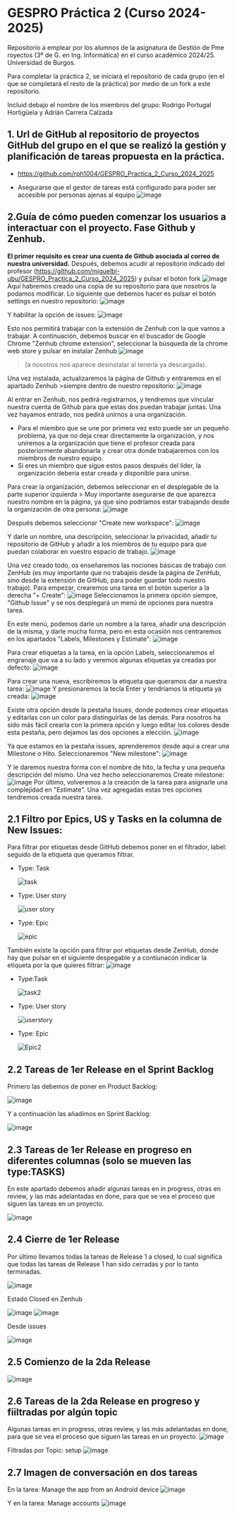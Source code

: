 # GESPRO Práctica 2 (Curso 2024-2025)
Repositorio a emplear por los alumnos de la asignatura de Gestión de Pme royectos (3º de G. en Ing. Informática) en el curso académico 2024/25. Universidad de Burgos.

Para completar la práctica 2, se iniciará el repositorio de cada grupo (en el que se completará el resto de la práctica) por medio de un fork a este repositorio.

Incluid debajo el nombre de los miembros del grupo:
Rodrigo Portugal Hortigüela y Adrián Carrera Calzada

## 1. Url de GitHub al repositorio de proyectos GitHub del grupo en el que se realizó la gestión y planificación de tareas propuesta en la práctica.
- https://github.com/rph1004/GESPRO_Practica_2_Curso_2024_2025

- Asegurarse que el gestor de tareas está configurado para poder ser accesible por personas ajenas al equipo
  ![image](https://github.com/user-attachments/assets/133b2bae-9788-4e9d-85d9-f38ededa3788)

## 2.Guía de cómo pueden comenzar los usuarios a interactuar con el proyecto. Fase Github y Zenhub.

**El primer requisito es crear una cuenta de Github asociada al correo de nuestra universidad.**
Después, debemos acudir al repositorio indicado del profesor (https://github.com/miguelbl-ubu/GESPRO_Practica_2_Curso_2024_2025) y pulsar el botón fork ![image](https://github.com/user-attachments/assets/91742394-ce71-4dd5-8890-be116edb3967) 
  Aquí habremos creado una copia de su repositorio para que nosotros la podamos modificar. 
  Lo siguiente que debemos hacer es pulsar el botón settings en nuestro repositorio: ![image](https://github.com/user-attachments/assets/f8d78a65-2c81-41e4-b594-f6916693e58c) 
     
Y habilitar la opción de issues: ![image](https://github.com/user-attachments/assets/6b53f4a4-8eaa-4e0f-be27-3ce9fa5f5139)
  
Esto nos permitirá trabajar con la extensión de Zenhub con la que vamos a trabajar.
A continuación, debemos buscar en el buscador de Google Chrome "Zenhub chrome extension", seleccionar la búsqueda de la chrome web store y pulsar en instalar Zenhub 
![image](https://github.com/user-attachments/assets/89f02179-4e7e-423e-8fe1-2394881464bb) 
>(a nosotros nos aparece desinstalar al tenerla ya descargada).

Una vez instalada, actualizaremos la página de Github y entraremos en el apartado Zenhub >siempre dentro de nuestro repositorio: ![image](https://github.com/user-attachments/assets/867f822f-cd71-4afb-9246-9602b6861a50) 
    
Al entrar en Zenhub, nos pedirá registrarnos, y tendremos que vincular nuestra cuenta de Github para que estas dos puedan trabajar juntas.
Una vez hayamos entrado, nos pedirá unirnos a una organización. 
- Para el miembro que se une por primera vez esto puede ser un pequeño problema, ya que no deja crear directamente la organización, y nos uniremos a la organización que tiene el profesor creada para posteriormente abandonarla y crear otra donde trabajaremos con los miembros de nuestro equipo.
- Si eres un miembro que sigue estos pasos después del líder, la organización debería estar creada y disponible para unirse.

Para crear la organización, debemos seleccionar en el desplegable de la parte superior izquierda > Muy importante asegurarse de que aparezca nuestro nombre en la página, ya que sino podríamos estar trabajando desde la organización de otra persona: ![image](https://github.com/user-attachments/assets/6658187f-ba6e-4d97-b307-b19e9050b1f0) 
       

Después debemos seleccionar "Create new workspace":  ![image](https://github.com/user-attachments/assets/5391a7f5-f101-43ec-adf9-b9323ecc2b57) 

Y darle un nombre, una descripción, seleccionar la privacidad, añadir tu repositorio de GitHub y añadir a los miembros de tu equipo para que puedan colaborar en vuestro espacio de trabajo. ![image](https://github.com/user-attachments/assets/0e0f51e1-ce27-4676-be53-881637f353c4)

Una vez creado todo, os enseñaremos las nociones básicas de trabajo con ZenHub (es muy importante que no trabajeis desde la página de ZenHub, sino desde la extensión de GitHub, para poder guardar todo nuestro trabajo).
Para empezar, crearemos una tarea en el botón superior a la derecha "+ Create": ![image](https://github.com/user-attachments/assets/f72a3b79-9a42-4f33-933f-6bf96805b934)
Seleccionamos la primera opción siempre, "Github Issue" y se nos desplegará un menú de opciones para nuestra tarea.

En este menú, podemos darle un nombre a la tarea, añadir una descripción de la misma, y darle mucha forma, pero en esta ocasión nos centraremos en los apartados "Labels, Milestones y Estimate": ![image](https://github.com/user-attachments/assets/96f88104-1d5b-4a84-8a81-f0f006375ba5) 

Para crear etiquetas a la tarea, en la opción Labels, seleccionaremos el engranaje que va a su lado y veremos algunas etiquetas ya creadas por defecto: ![image](https://github.com/user-attachments/assets/a2173bb8-13c2-4a09-992b-849261bbcbd4)

Para crear una nueva, escribiremos la etiqueta que queramos dar a nuestra tarea:  ![image](https://github.com/user-attachments/assets/9deb6c33-449e-4dfe-8d77-4d1e65680e06) 
Y presionaremos la tecla Enter y tendríamos la etiqueta ya creada: ![image](https://github.com/user-attachments/assets/ffabe404-757f-422a-a510-d49db5711154)

Existe otra opción desde la pestaña Issues, donde podemos crear etiquetas y editarlas con un color para distinguirlas de las demás. 
Para nosotros ha sido más fácil crearla con la primera opción y luego editar los colores desde esta pestaña, pero dejamos las dos opciones a elección. ![image](https://github.com/user-attachments/assets/aba7a472-ce9e-4e94-9dc4-41c5beaff566)

Ya que estamos en la pestaña issues, aprenderemos desde aquí a crear una Milestone o Hito. Seleccionaremos "New milestone": ![image](https://github.com/user-attachments/assets/9f2aaac3-35e7-47f2-84d7-263bf1be93e5) 

Y le daremos nuestra forma con el nombre de hito, la fecha y una pequeña descripción del mismo. Una vez hecho seleccionaremos Create milestone: ![image](https://github.com/user-attachments/assets/7f4fe6ad-29b3-4622-b346-5eaa0321a359)
Por último, volveremos a la creación de la tarea para asignarle una complejidad en "Estimate". Una vez agregadas estas tres opciones tendremos creada nuestra tarea.

## 2.1 Filtro por Epics, US y Tasks en la columna de New Issues:

Para filtrar por etiquetas desde GitHub debemos poner en el filtrador, label: seguido de la etiqueta que queramos filtrar.

- Type: Task

  ![task](https://github.com/user-attachments/assets/3ac78aa6-a61a-4ff8-87d9-26d24f37f5b0)

- Type: User story

  ![user story](https://github.com/user-attachments/assets/8b3cbfa3-d8f3-4743-975c-a4b06ca8e303)

- Type: Epic

  ![epic](https://github.com/user-attachments/assets/b5417f45-667c-4377-bb36-1d566917f407)

También existe la opción para filtrar por etiquetas desde ZenHub, donde hay que pulsar en el siguiente despegable y a contiunacón indicar la etiqueta por la que quieres filtrar:
 ![image](https://github.com/user-attachments/assets/d6d35935-9cf7-4faf-9951-316628059855)

- Type:Task

  ![task2](https://github.com/user-attachments/assets/04b6523c-8a46-4437-a8ed-ec63b8c79f9b)

- Type: User story

  ![userstory](https://github.com/user-attachments/assets/a905d32d-8cd2-4848-a294-b447d1ea2da5)

- Type: Epic

  ![Epic2](https://github.com/user-attachments/assets/64f28405-59c2-404c-b2af-35eca4ff1a86)





## 2.2 Tareas de 1er Release en el Sprint Backlog
Primero las debemos de poner en Product Backlog:

  ![image](https://github.com/user-attachments/assets/a769ecbf-fa2f-42f8-b158-045d663f9757)

Y a continuación las añadimos en Sprint Backlog:

  ![image](https://github.com/user-attachments/assets/73d6d1c8-a2f2-4f42-ac31-1cf3e8d20c13)

## 2.3 Tareas de 1er Release en progreso en diferentes columnas (solo se mueven las type:TASKS)

En este apartado debemos añadir algunas tareas en in progress, otras en review, y las más adelantadas en done, para que se vea el proceso que siguen las tareas en un proyecto.

  ![image](https://github.com/user-attachments/assets/3f983f86-7881-437c-ba09-9f83cbe373f1)

## 2.4 Cierre de 1er Release

Por último llevamos todas la tareas de Release 1 a closed, lo cual significa que todas las tareas de Release 1 han sido cerradas y por lo tanto terminadas.

  ![image](https://github.com/user-attachments/assets/4517455f-aa31-4210-bbbb-620f8b748115)

Estado Closed en Zenhub

  ![image](https://github.com/user-attachments/assets/557cdd33-6ec3-4841-93b3-51c98c8aeb10)
  ![image](https://github.com/user-attachments/assets/6e59784e-64da-4438-a99a-bbb5701f1949)

Desde issues
  
  ![image](https://github.com/user-attachments/assets/a16b5ff0-be97-4e7c-b415-4bdc26b321e1)


## 2.5 Comienzo de la 2da Release 
![image](https://github.com/user-attachments/assets/b930f2a5-ddde-49e6-b9d7-748958d3c410)

## 2.6 Tareas de la 2da Release en progreso y fiiltradas por algún topic
Algunas tareas en in progress, otras review, y las más adelantadas en done, para que se vea el proceso que siguen las tareas en un proyecto.
![image](https://github.com/user-attachments/assets/6572c22b-1d44-449c-8710-0370e1cfefa0)

Filtradas por Topic: setup
![image](https://github.com/user-attachments/assets/c46e499a-f005-4962-81ba-23512c54c2e3)

## 2.7 Imagen de conversación en dos tareas

En la tarea: Manage the app from an Android device
![image](https://github.com/user-attachments/assets/8a829c99-4ea0-4ca3-9dbe-0a79222ec061)

Y en la tarea: Manage accounts
![image](https://github.com/user-attachments/assets/16de4afe-ad6e-49c8-9e7a-99fc9cd630b7)








 


